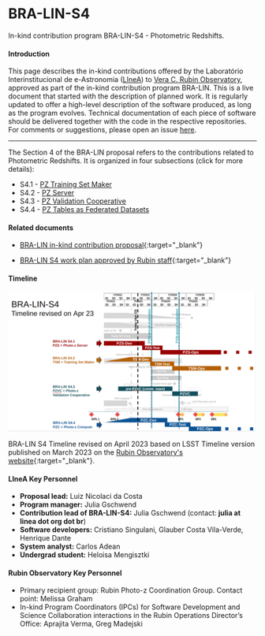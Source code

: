 # BRA-LIN-S4     

In-kind contribution program BRA-LIN-S4 - Photometric Redshifts.

#### Introduction

This page describes the in-kind contributions offered by the Laboratório Interinstitucional de e-Astronomia ([LIneA](http://www.linea.org.br)) to [Vera C. Rubin Observatory](https://www.lsst.org/), approved as part of the in-kind contribution program BRA-LIN. This is a live document that started with the description of planned work. It is regularly updated to offer a high-level description of the software produced, as long as the program evolves. Technical documentation of each piece of software should be delivered together with the code in the respective repositories. For comments or suggestions, please open an issue [here](https://github.com/linea-it/pz-lsst-inkind-doc/issues). 

*** 

The Section 4 of the BRA-LIN proposal refers to the contributions related to Photometric Redshifts. It is organized in four subsections (click for more details):

* S4.1 - [PZ Training Set Maker](s4_1.md)
* S4.2 - [PZ Server](s4_2.md) 
* S4.3 - [PZ Validation Cooperative](s4_3.md)
* S4.4 - [PZ Tables as Federated Datasets](s4_4.md) 


#### Related documents

* [BRA-LIN in-kind contribution proposal](https://docs.google.com/document/d/1JWUG2vxxPD1DwrbQsZwI1q_2lk2TIGnHGHNbaq2zAbk/preview){:target="_blank"}

* [BRA-LIN S4 work plan approved by Rubin staff](https://drive.google.com/file/d/1SmMggDtbVOVogOboq6X-smjv6wbXus-3/preview){:target="_blank"}



#### Timeline



![BRA-LIN Timeline](BRA-LIN-S4_Timeline_v_Apr23.png)

BRA-LIN S4 Timeline revised on April 2023 based on LSST Timeline version published on March 2023 on the [Rubin Observatory's website](https://gallery.lsst.org/bp/#/folder/2358063/64810213){:target="_blank"}.

#### LIneA Key Personnel

- **Proposal lead:** Luiz Nicolaci da Costa
- **Program manager:** Julia Gschwend
- **Contribution lead of BRA-LIN-S4:** Julia Gschwend (contact: **julia at linea dot org dot br**)
- **Software developers:** Cristiano Singulani, Glauber Costa Vila-Verde, Henrique Dante 
- **System analyst:** Carlos Adean
- **Undergrad student:** Heloisa Mengisztki

#### Rubin Observatory Key Personnel

- Primary recipient group: Rubin Photo-z Coordination Group. Contact point: Melissa Graham  
- In-kind Program Coordinators (IPCs) for Software Development and Science Collaboration interactions in the Rubin Operations Director’s Office: Aprajita Verma, Greg Madejski
